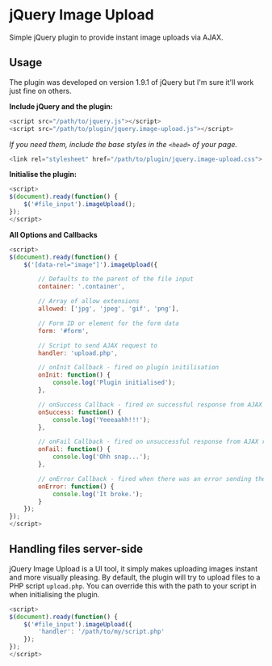 # jQuery Image Upload

Simple jQuery plugin to provide instant image uploads via AJAX.


## Usage

The plugin was developed on version 1.9.1 of jQuery but I'm sure it'll work just fine on others.

__Include jQuery and the plugin:__
```javascript
<script src="/path/to/jquery.js"></script>
<script src="/path/to/plugin/jquery.image-upload.js"></script>
```

_If you need them, include the base styles in the `<head>` of your page._
```javascript
<link rel="stylesheet" href="/path/to/plugin/jquery.image-upload.css">
```

__Initialise the plugin:__
```javascript
<script>
$(document).ready(function() {
    $('#file_input').imageUpload();
});
</script>
```

__All Options and Callbacks__
```javascript
<script>
$(document).ready(function() {
    $('[data-rel="image"]').imageUpload({

        // Defaults to the parent of the file input
        container: '.container',

        // Array of allow extensions
        allowed: ['jpg', 'jpeg', 'gif', 'png'],

        // Form ID or element for the form data
        form: '#form',

        // Script to send AJAX request to
        handler: 'upload.php',

        // onInit Callback - fired on plugin initilisation
        onInit: function() {
            console.log('Plugin initialised');
        },

        // onSuccess Callback - fired on successful response from AJAX request
        onSuccess: function() {
            console.log('Yeeeaahh!!!');
        },

        // onFail Callback - fired on unsuccessful response from AJAX request
        onFail: function() {
            console.log('Ohh snap...');
        },

        // onError Callback - fired when there was an error sending the AJAX request
        onError: function() {
            console.log('It broke.');
        }
    });
});
</script>
```

## Handling files server-side

jQuery Image Upload is a UI tool, it simply makes uploading images instant and more visually pleasing. By default, the plugin will try to upload files to a PHP script `upload.php`. You can override this with the path to your script in when initialising the plugin.

```javascript
<script>
$(document).ready(function() {
    $('#file_input').imageUpload({
        'handler': '/path/to/my/script.php'
    });
});
</script>
```
